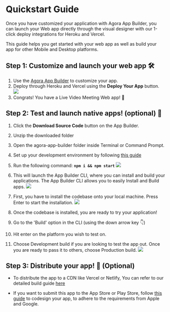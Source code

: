 
# Quickstart Guide

Once you have customized your application with Agora App Builder, you can launch your Web app directly through the visual designer with our 1-click deploy integrations for Heroku and Vercel. 

This guide helps you get started with your web app as well as build your app for other Mobile and Desktop platforms.

## Step 1: Customize and launch your web app 🛠

1.  Use the  [Agora App Builder](https://appbuilder.agora.io/)  to customize your app. 
2. Deploy through Heroku and Vercel using the **Deploy Your App** button.
![](/docAssets/DeploySuccess.png)
3. Congrats! You have a Live Video Meeting Web app!  🎉


## Step 2: Test and launch native apps! (optional) 🚀
1.  Click the **Download Source Code** button on the App Builder.
2.  Unzip the downloaded folder
3.  Open the agora-app-builder folder inside Terminal or Command Prompt. 
4.  Set up your development environment by following [this guide](/docs/Frontend/Environment-setup)
5.  Run the following command: **`npm i && npm start`** 
![](/docAssets/CLIStart.png)
6.  This will launch the App Builder CLI, where you can install and build your applications. The App Builder CLI allows you to easily Install and Build apps.
![](/docAssets/CLILaunched.png)
7. First, you have to install the codebase onto your local machine. Press Enter to start the installation.
![](/docAssets/CLIInstall.png)

10. Once the codebase is installed, you are ready to try your application!
11. Go to the 'Build' option in the CLI (using the down arrow key 👇)
12. Hit enter on the platform you wish to test on. 
13. Choose Development build if you are looking to test the app out. Once you are ready to pass it to others, choose Production build.
![](/docAssets/CLIBuild.png)

## Step 3: Distribute your app! 📲	(Optional)

* To distribute the app to a CDN like Vercel or Netlify, You can refer to our detailed build guide [here](/docs/Frontend/Build-guide#step-2-deploying-web)

* If you want to submit this app to the App Store or Play Store, follow [this guide](https://appbuilder.agora.io/docs/Frontend/Code-Signing-guide#code-signing-on-ios) to codesign your app, to adhere to the requirements from Apple and Google.
